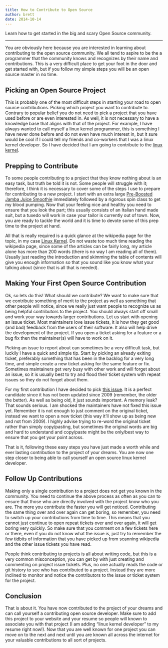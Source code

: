 ```yaml
---
title: How to Contribute to Open Source
author: brett
date: 2014-10-14
---
```


Learn how to get started in the big and scary Open Source community.

---

You are obviously here because you are interested in learning about contributing to the
open source community. We all tend to aspire to be the a programmer that the community
knows and recognizes by their name and contributions. This is a very difficult place to
get your foot in the door and get started with, but if you follow my simple steps you
will be an open source master in no time.

## Picking an Open Source Project
This is probably one of the most difficult steps in starting your road to open source
contributions. Picking which project you want to contribute to. Contrary to popular
belief you do not need to pick a project that you have used before or are even interested
in. As well, it is not necessary to have a knowledge base that aligns with that of the
project. For example, I have always wanted to call myself a linux kernel programmer,
this is something I have never done before and do not even have much interest in, but
it sure would be cool if I could tell my friends and co-workers that I was a linux kernel
developer. So I have decided that I am going to contribute to the [linux kernel](https://www.kernel.org/).

## Prepping to Contribute
To some people contributing to a project that they know nothing about is an easy task,
but truth be told it is not. Some people will struggle with it; therefore, I think it
is necessary to cover some of the steps I use to prepare for contributing to a new project.
I start with an extra large [Pre-Boosted Jamba Juice Smoothie](http://www.jambajuice.com/menu-and-nutrition/menu/smoothies/pre-boosted)
immediately followed by a rigorous spin class to get my blood pumping. Now that your feeling
nice and healthy you need to ensure that you look the part; this usually consists of an
Italian hand made suit, but a tuxedo will work in case your tailor is currently out of town.
Now, you are ready to tackle the world and it is time to devote some of this prep time to the
project at hand.

All that is really required is a quick glance at the wikipedia page for the topic, in my case
[Linux Kernel](http://en.wikipedia.org/wiki/Linux_kernel). Do not waste too much time reading
the wikipedia page, since some of the articles can be fairly long, my article alone has more
than 200 words (there is no way I am reading all of them). Usually just reading the introduction
and skimming the table of contents will give you enough information so that you sound like you know
what your talking about (since that is all that is needed).

## Making Your First Open Source Contribution
Ok, so lets do this! What should we contribute? We want to make sure that we contribute something
of merit to the project as well as something that other people will notice, since we really just
want people to recognize us as being helpful contributors to the project. You should always start
off small and work your way towards larger contributions. Let us start with opening an issue ticket.
Most maintainers love issue tickets, it is how they get good (and bad) feedback from the users of
their software. It also will help drive the development of the project. If you open a ticket
asking for a feature or a bug fix then the maintainer(s) will have to work on it.

Picking an issue to report about can sometimes be a very difficult task, but luckily I have a quick
and simple tip. Start by picking an already exiting ticket, preferably something that has been in
the backlog for a very long time, and simple create a new ticket asking for the same feature or
fix. Sometimes maintainers get very busy with other work and will forget about an issue, so it is
usually best to try and flood their ticket system with repeat issues so they do not forget about them.

For my first contribution I have decided to pick [this issue](https://bugzilla.kernel.org/show_bug.cgi?id=13868).
It is a perfect candidate since it has not been updated since 2009 (remember, the older the better).
As well as being old, it just sounds important. A memory leak? That sounds serious. I am shocked the
maintainers have not fixed this issue yet. Remember it is not enough to just comment on the original
ticket, instead we want to open a new ticket (this way it’ll show up as being new and not from 2009).
I highly advise trying to re-word the original ticket rather than simply copy/pasting, but sometimes
the original words are big and hard to understand and copy/paste might be the only/best way to ensure
that you get your point across.

That is it, following these easy steps you have just made a worth while and ever lasting contribution
to the project of your dreams. You are now one step closer to being able to call yourself an open
source linux kernel developer.

## Follow Up Contributions
Making only a single contribution to a project does not get you known in the community. You need to
continue the above process as often as you can to ensure that those who are directly involved with
the project know who you are.  The more you contribute the faster you will get noticed. Contributing
the same thing over and over again can get boring, so remember, you need to switch up your
contributions from time to time. This means that you cannot just continue to open repeat tickets
over and over again, it will get boring very quickly. So make sure that you comment on a few tickets
here or there, even if you do not know what the issue is, just try to remember the few tidbits of
information that you have picked up from scanning wikipedia and the other issue tickets you have read.

People think contributing to projects is all about writing code, but this is a very common misconception,
you can get by with just creating and commenting on project issue tickets. Plus, no one actually reads the
code or git history to see who has contributed to a project. Instead they are more inclined to monitor and
notice the contributors to the issue or ticket system for the project.

## Conclusion
That is about it. You have now contributed to the project of your dreams and can call yourself a contributing
open source developer. Make sure to add this project to your website and your resume so people will known to
associate you with that project (I am adding “linux kernel developer” to my resume right now!). Now that you
are well known for one project you can move on to the next and next until you are known all across the internet
for your valuable contributions to all sort of projects.

